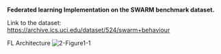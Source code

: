 **Federated learning Implementation on the SWARM benchmark dataset.**

Link to the dataset: https://archive.ics.uci.edu/dataset/524/swarm+behaviour


FL Architecture
![2-Figure1-1](https://github.com/kavyaLokuge/Federated-learning-Implementation-on-the-SWARM-benchmark-dataset./assets/82757644/49f86ebd-37a0-4543-bde0-2b4b8ecdd7c9)
